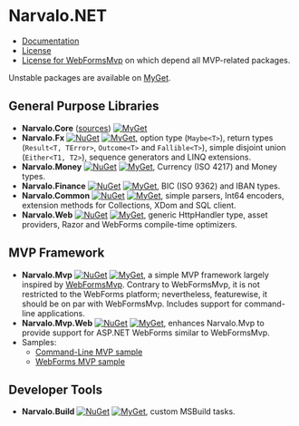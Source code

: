 Narvalo.NET
===========

- [Documentation](https://github.com/chtoucas/Narvalo.NET/tree/master/docs)
- [License](https://github.com/chtoucas/Narvalo.NET/tree/master/LICENSE.txt)
- [License for WebFormsMvp](https://github.com/chtoucas/Narvalo.NET/tree/master/LICENSE-WebFormsMvp.txt)
  on which depend all MVP-related packages.

Unstable packages are available on [MyGet](https://www.myget.org/).

## General Purpose Libraries
- **Narvalo.Core** ([sources](https://github.com/chtoucas/Narvalo.NET/tree/master/src/Narvalo.Core/))
  [![MyGet](https://img.shields.io/myget/narvalo-edge/v/Narvalo.Core.EDGE.svg)](https://www.myget.org/feed/narvalo-edge/package/nuget/Narvalo.Core.EDGE)
- **Narvalo.Fx**
  [![NuGet](https://img.shields.io/nuget/v/Narvalo.Fx.svg)](https://www.nuget.org/packages/Narvalo.Fx/)
  [![MyGet](https://img.shields.io/myget/narvalo-edge/v/Narvalo.Fx.EDGE.svg)](https://www.myget.org/feed/narvalo-edge/package/nuget/Narvalo.Fx.EDGE),
  option type (`Maybe<T>`), return types (`Result<T, TError>`, `Outcome<T>` and
  `Fallible<T>`), simple disjoint union (`Either<T1, T2>`), sequence generators
  and LINQ extensions.
- **Narvalo.Money**
  [![NuGet](https://img.shields.io/nuget/v/Narvalo.Money.svg)](https://www.nuget.org/packages/Narvalo.Money/)
  [![MyGet](https://img.shields.io/myget/narvalo-edge/v/Narvalo.Money.EDGE.svg)](https://www.myget.org/feed/narvalo-edge/package/nuget/Narvalo.Money.EDGE),
  Currency (ISO 4217) and Money types.
- **Narvalo.Finance**
  [![NuGet](https://img.shields.io/nuget/v/Narvalo.Finance.svg)](https://www.nuget.org/packages/Narvalo.Finance/)
  [![MyGet](https://img.shields.io/myget/narvalo-edge/v/Narvalo.Finance.EDGE.svg)](https://www.myget.org/feed/narvalo-edge/package/nuget/Narvalo.Finance.EDGE),
  BIC (ISO 9362) and IBAN types.
- **Narvalo.Common**
  [![NuGet](https://img.shields.io/nuget/v/Narvalo.Common.svg)](https://www.nuget.org/packages/Narvalo.Common/)
  [![MyGet](https://img.shields.io/myget/narvalo-edge/v/Narvalo.Common.EDGE.svg)](https://www.myget.org/feed/narvalo-edge/package/nuget/Narvalo.Common.EDGE),
  simple parsers, Int64 encoders, extension methods for Collections, XDom and SQL client.
- **Narvalo.Web**
  [![NuGet](https://img.shields.io/nuget/v/Narvalo.Web.svg)](https://www.nuget.org/packages/Narvalo.Web/)
  [![MyGet](https://img.shields.io/myget/narvalo-edge/v/Narvalo.Web.EDGE.svg)](https://www.myget.org/feed/narvalo-edge/package/nuget/Narvalo.Web.EDGE),
  generic HttpHandler type, asset providers, Razor and WebForms compile-time optimizers.

## MVP Framework
- **Narvalo.Mvp**
  [![NuGet](https://img.shields.io/nuget/v/Narvalo.Mvp.svg)](https://www.nuget.org/packages/Narvalo.Mvp/)
  [![MyGet](https://img.shields.io/myget/narvalo-edge/v/Narvalo.Mvp.EDGE.svg)](https://www.myget.org/feed/narvalo-edge/package/nuget/Narvalo.Mvp.EDGE),
  a simple MVP framework largely inspired by [WebFormsMvp](https://github.com/webformsmvp/webformsmvp).
  Contrary to WebFormsMvp, it is not restricted to the WebForms platform; nevertheless, featurewise,
  it should be on par with WebFormsMvp. Includes support for command-line applications.
- **Narvalo.Mvp.Web**
  [![NuGet](https://img.shields.io/nuget/v/Narvalo.Mvp.Web.svg)](https://www.nuget.org/packages/Narvalo.Mvp.Web/)
  [![MyGet](https://img.shields.io/myget/narvalo-edge/v/Narvalo.Mvp.Web.EDGE.svg)](https://www.myget.org/feed/narvalo-edge/package/nuget/Narvalo.Mvp.Web.EDGE),
  enhances Narvalo.Mvp to provide support for ASP.NET WebForms similar to WebFormsMvp.
- Samples:
  * [Command-Line MVP sample](https://github.com/chtoucas/Narvalo.NET/tree/master/samples/MvpCommandLine)
  * [WebForms MVP sample](https://github.com/chtoucas/Narvalo.NET/tree/master/samples/MvpWebForms)

## Developer Tools
- **Narvalo.Build**
  [![NuGet](https://img.shields.io/nuget/v/Narvalo.Build.svg)](https://www.nuget.org/packages/Narvalo.Build/)
  [![MyGet](https://img.shields.io/myget/narvalo-edge/v/Narvalo.Build.EDGE.svg)](https://www.myget.org/feed/narvalo-edge/package/nuget/Narvalo.Build.EDGE),
  custom MSBuild tasks.

